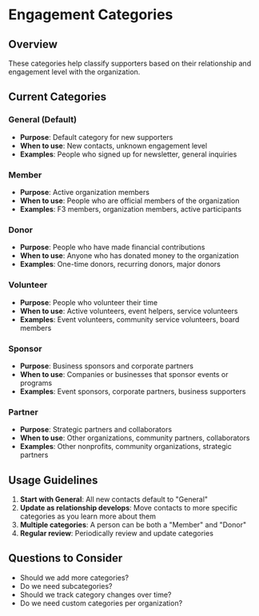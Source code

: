 # Engagement Categories

## Overview
These categories help classify supporters based on their relationship and engagement level with the organization.

## Current Categories

### **General** (Default)
- **Purpose**: Default category for new supporters
- **When to use**: New contacts, unknown engagement level
- **Examples**: People who signed up for newsletter, general inquiries

### **Member**
- **Purpose**: Active organization members
- **When to use**: People who are official members of the organization
- **Examples**: F3 members, organization members, active participants

### **Donor**
- **Purpose**: People who have made financial contributions
- **When to use**: Anyone who has donated money to the organization
- **Examples**: One-time donors, recurring donors, major donors

### **Volunteer**
- **Purpose**: People who volunteer their time
- **When to use**: Active volunteers, event helpers, service volunteers
- **Examples**: Event volunteers, community service volunteers, board members

### **Sponsor**
- **Purpose**: Business sponsors and corporate partners
- **When to use**: Companies or businesses that sponsor events or programs
- **Examples**: Event sponsors, corporate partners, business supporters

### **Partner**
- **Purpose**: Strategic partners and collaborators
- **When to use**: Other organizations, community partners, collaborators
- **Examples**: Other nonprofits, community organizations, strategic partners

## Usage Guidelines

1. **Start with General**: All new contacts default to "General"
2. **Update as relationship develops**: Move contacts to more specific categories as you learn more about them
3. **Multiple categories**: A person can be both a "Member" and "Donor"
4. **Regular review**: Periodically review and update categories

## Questions to Consider

- Should we add more categories?
- Do we need subcategories?
- Should we track category changes over time?
- Do we need custom categories per organization?
